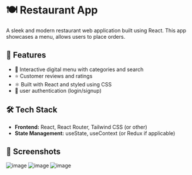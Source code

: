 # 🍽️ Restaurant App

A sleek and modern restaurant web application built using React. This app showcases a menu, allows users to place orders.

## 🚀 Features

- 🧾 Interactive digital menu with categories and search
- ⭐ Customer reviews and ratings
- ⚛️ Built with React and styled using  CSS 
- 🔐  user authentication (login/signup)

## 🛠️ Tech Stack

- **Frontend:** React, React Router, Tailwind CSS (or other)
- **State Management:** useState, useContext (or Redux if applicable)

## 📸 Screenshots
![image](https://github.com/user-attachments/assets/699cf6be-dee8-40ad-96e2-51f5a62b266f)
![image](https://github.com/user-attachments/assets/1e5722b8-e501-420f-83e0-87f4646cde25)
![image](https://github.com/user-attachments/assets/c7831d32-bfdb-427b-a387-2515b4bb75fe)



